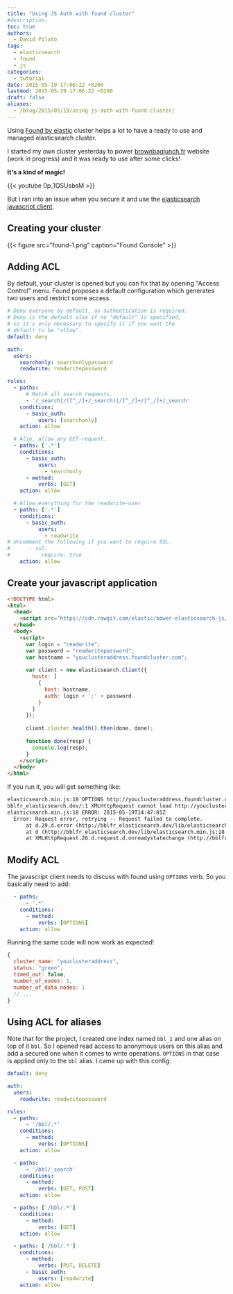 ```yaml
---
title: "Using JS Auth with found cluster"
#description: 
toc: true
authors:
  - David Pilato
tags:
  - elasticsearch
  - found
  - js
categories:
  - tutorial
date: 2015-05-19 17:06:22 +0200
lastmod: 2015-05-19 17:06:22 +0200
draft: false
aliases:
  - /blog/2015/05/19/using-js-auth-with-found-cluster/
---
```


Using [Found by elastic](https://www.found.no/) cluster helps a lot to have a ready to use and managed elasticsearch cluster.

I started my own cluster yesterday to power [brownbaglunch.fr](http://www.brownbaglunch.fr/) website (work in progress) and it was ready to use after some clicks!

**It's a kind of magic!**

{{< youtube 0p_1QSUsbsM >}}

But I ran into an issue when you secure it and use the [elasticsearch javascript client](https://www.elastic.co/guide/en/elasticsearch/client/javascript-api/current/index.html).

<!-- more -->

## Creating your cluster

{{< figure src="found-1.png" caption="Found Console" >}}

## Adding ACL

By default, your cluster is opened but you can fix that by opening "Access Control" menu.
Found proposes a default configuration which generates two users and restrict some access.

```yaml
# Deny everyone by default, as authentication is required.
# Deny is the default also if no "default" is specified,
# so it's only necessary to specify it if you want the
# default to be "allow".
default: deny

auth:
  users:
    searchonly: searchonlypassword
    readwrite: readwritepassword

rules:
  - paths:
      # Match all search requests.
      - '/_search|/([^_/]+/_search)|/[^_/]+/[^_/]+/_search'
    conditions:
      - basic_auth:
          users: [searchonly]
    action: allow

  # Also, allow any GET-request.
  - paths: ['.*']
    conditions:
      - basic_auth:
          users:
            - searchonly
      - method:
          verbs: [GET]
    action: allow

  # Allow everything for the readwrite-user
  - paths: ['.*']
    conditions:
      - basic_auth:
          users:
            - readwrite
# Uncomment the following if you want to require SSL.
#      - ssl:
#          require: true
    action: allow
```

## Create your javascript application

```html
<!DOCTYPE html>
<html>
  <head>
    <script src="https://cdn.rawgit.com/elastic/bower-elasticsearch-js/12ec0b8ee6d776e077b160e6dd6fc2e1b5818a86/elasticsearch.min.js"></script>
  </head>
  <body>
    <script>
      var login = "readwrite";
      var password = "readwritepassword";
      var hostname = "youclusteraddress.foundcluster.com";
      
      var client = new elasticsearch.Client({
        hosts: [
          {
            host: hostname,
            auth: login + ':' + password
          } 
        ]
      });
      
      client.cluster.health().then(done, done);
      
      function done(resp) {
        console.log(resp);
      }
    </script>
  </body>
</html>
```

If you run it, you will get something like:

```txt
elasticsearch.min.js:18 OPTIONS http://youclusteraddress.foundcluster.com:9200/_cluster/health 401 (Unauthorized)26.d.request @ elasticsearch.min.js:18c @ elasticsearch.min.js:1842.j.applyArgs @ elasticsearch.min.js:18k @ elasticsearch.min.js:11(anonymous function) @ elasticsearch.min.js:11
bblfr_elasticsearch.dev/:1 XMLHttpRequest cannot load http://youclusteraddress.foundcluster.com:9200/_cluster/health. Invalid HTTP status code 401
elasticsearch.min.js:18 ERROR: 2015-05-19T14:47:01Z
  Error: Request error, retrying -- Request failed to complete.
      at d.29.d.error (http://bblfr_elasticsearch.dev/lib/elasticsearch.min.js:18:15537)
      at d (http://bblfr_elasticsearch.dev/lib/elasticsearch.min.js:18:22917)
      at XMLHttpRequest.26.d.request.d.onreadystatechange (http://bblfr_elasticsearch.dev/lib/elasticsearch.min.js:18:9781)
```

## Modify ACL

The javascript client needs to discuss with found using `OPTIONS` verb. So you basically need to add:

```yaml
  - paths:
      - '.*'
    conditions:
      - method:
          verbs: [OPTIONS]
    action: allow
```

Running the same code will now work as expected!

```js
{
  cluster_name: "youclusteraddress", 
  status: "green", 
  timed_out: false, 
  number_of_nodes: 1, 
  number_of_data_nodes: 1
  // ...
}
```

## Using ACL for aliases

Note that for the project, I created one index named `bbl_1` and one alias on top of it `bbl`.
So I opened read access to anonymous users on this alias and add a secured one when it comes to write operations.
`OPTIONS` in that case is applied only to the `bbl` alias. I came up with this config:

```yaml
default: deny

auth:
  users:
    readwrite: readwritepassword

rules:
  - paths:
      - '/bbl/.*'
    conditions:
      - method:
          verbs: [OPTIONS]
    action: allow

  - paths:
      - '/bbl/_search'
    conditions:
      - method:
          verbs: [GET, POST]
    action: allow

  - paths: ['/bbl/.*']
    conditions:
      - method:
          verbs: [GET]
    action: allow

  - paths: ['/bbl/.*']
    conditions:
      - method:
          verbs: [PUT, DELETE]
      - basic_auth:
          users: [readwrite]
    action: allow
```
